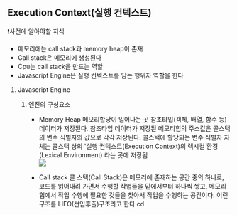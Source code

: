 ## Execution Context(실행 컨텍스트)


❗️사전에 알아야할 지식

- 메모리에는 call stack과 memory heap이 존재
- Call stack은 메모리에 생성된다
- Cpu는 call stack을 만드는 역할
- Javascript Engine은 실행 컨텍스트를 담는 행위자 역할을 한다

1. Javascript Engine

    1) 엔진의 구성요소
        - Memory Heap
            메모리할당이 일어나는 곳
            참조타입(객체, 배열, 함수 등) 데이터가 저장된다.
            참조타입 데이터가 저장된 메모리힙의 주소값은 콜스택의 변수 식별자의 값으로 각각 저장된다.
            콜스택에 할당되는 변수 식별자 자체는 콜스택 상의 '실행 컨텍스트(Execution Context)의 렉시컬 환경(Lexical Environment) 라는 곳에 저장됨
            <br>
            <img src="https://velog.velcdn.com/images%2Fkirin%2Fpost%2Fdd74e18c-c465-44bd-935a-fa4e379d699d%2Fimage.png">
    
        - Call stack
            콜 스택(Call Stack)은 메모리에 존재하는 공간 중의 하나로, 코드를 읽어내려 가면서 수행할 작업들을 밑에서부터 하나씩 쌓고, 메모리 힙에서 작업 수행에 필요한 것들을 찾아서 작업을 수행하는 공간이다. 이런 구조를 LIFO(선입후출)구조라고 한다.cd 
    
